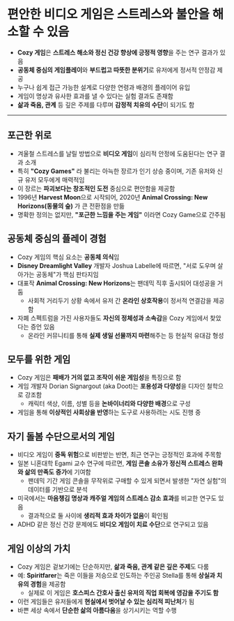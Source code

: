 # 편안한 비디오 게임은 스트레스와 불안을 해소할 수 있음


* **Cozy 게임**은 **스트레스 해소와 정신 건강 향상에 긍정적 영향**을 주는 연구 결과가 있음
* **공동체 중심의 게임플레이**와 **부드럽고 따뜻한 분위기**로 유저에게 정서적 안정감 제공
* 누구나 쉽게 접근 가능한 설계로 다양한 연령과 배경의 플레이어 유입
* 게임이 명상과 유사한 효과를 낼 수 있다는 실험 결과도 존재함
* **삶과 죽음, 관계** 등 깊은 주제를 다루며 **감정적 치유의 수단**이 되기도 함

---

포근한 위로
------

* 겨울철 스트레스를 날릴 방법으로 **비디오 게임**이 심리적 안정에 도움된다는 연구 결과 소개
* 특히 **"Cozy Games"** 라 불리는 아늑한 장르가 인기 상승 중이며, 기존 유저와 신규 유저 모두에게 매력적임
* 이 장르는 **파괴보다는 창조적인 도전** 중심으로 편안함을 제공함
* 1996년 **Harvest Moon**으로 시작되어, 2020년 **Animal Crossing: New Horizons(동물의 숲)** 가 큰 전환점을 만듦
* 명확한 정의는 없지만, **"포근한 느낌을 주는 게임"** 이라면 Cozy Game으로 간주됨

공동체 중심의 플레이 경험
--------------

* Cozy 게임의 핵심 요소는 **공동체 의식**임
* **Disney Dreamlight Valley** 개발자 Joshua Labelle에 따르면, "서로 도우며 살아가는 공동체"가 핵심 판타지임
* 대표작 **Animal Crossing: New Horizons**는 팬데믹 직후 출시되어 대성공을 거둠
  + 사회적 거리두기 상황 속에서 유저 간 **온라인 상호작용**이 정서적 연결감을 제공함
* 자폐 스펙트럼을 가진 사용자들도 **자신의 정체성과 소속감**을 Cozy 게임에서 찾았다는 증언 있음
  + 온라인 커뮤니티를 통해 **실제 생일 선물까지 마련**해주는 등 현실적 유대감 형성

모두를 위한 게임
---------

* Cozy 게임은 **패배가 거의 없고 조작이 쉬운 게임성**을 특징으로 함
* 게임 개발자 Dorian Signargout (aka Doot)는 **포용성과 다양성**을 디자인 철학으로 강조함
  + 캐릭터 색상, 이름, 성별 등을 **논바이너리와 다양한 배경**으로 구성
* 게임을 통해 **이상적인 사회상을 반영**하는 도구로 사용하려는 시도 진행 중

자기 돌봄 수단으로서의 게임
---------------

* 비디오 게임이 **중독 위험**으로 비판받는 반면, 최근 연구는 긍정적인 효과에 주목함
* 일본 니혼대학 Egami 교수 연구에 따르면, **게임 콘솔 소유가 정신적 스트레스 완화와 삶의 만족도 증가**에 기여함
  + 팬데믹 기간 게임 콘솔을 무작위로 구매할 수 있게 되면서 발생한 "자연 실험"의 데이터를 기반으로 분석
* 미국에서는 **마음챙김 명상과 캐주얼 게임의 스트레스 감소 효과**를 비교한 연구도 있음
  + 결과적으로 둘 사이에 **생리적 효과 차이가 없음**이 확인됨
* ADHD 같은 정신 건강 문제에도 **비디오 게임이 치료 수단**으로 연구되고 있음

게임 이상의 가치
---------

* Cozy 게임은 겉보기에는 단순하지만, **삶과 죽음, 관계 같은 깊은 주제**도 다룸
* 예: **Spiritfarer**는 죽은 이들을 저승으로 인도하는 주인공 Stella를 통해 **상실과 치유의 경험**을 제공함
  + 실제로 이 게임은 **호스피스 간호사 출신 유저의 직업 회복에 영감을 주기도 함**
* 이런 게임들은 유저들에게 **현실에서 벗어날 수 있는 심리적 피난처**가 됨
* 바쁜 세상 속에서 **단순한 삶의 아름다움**을 상기시키는 역할 수행
